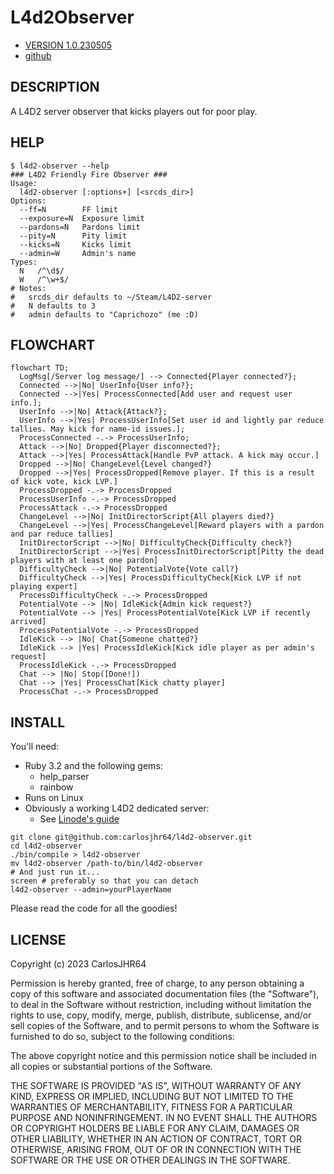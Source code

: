 # L4d2Observer

* [VERSION 1.0.230505](https://github.com/carlosjhr64/l4d2-observer/releases)
* [github](https://www.github.com/carlosjhr64/l4d2-observer)

## DESCRIPTION

A L4D2 server observer that kicks players out for poor play.

## HELP
```console
$ l4d2-observer --help
### L4D2 Friendly Fire Observer ###
Usage:
  l4d2-observer [:options+] [<srcds_dir>]
Options:
  --ff=N      	FF limit
  --exposure=N	Exposure limit
  --pardons=N 	Pardons limit
  --pity=N    	Pity limit
  --kicks=N   	Kicks limit
  --admin=W   	Admin's name
Types:
  N   /^\d$/
  W   /^\w+$/
# Notes:
#   srcds_dir defaults to ~/Steam/L4D2-server
#   N defaults to 3
#   admin defaults to "Caprichozo" (me :D)
```
## FLOWCHART
```mermaid
flowchart TD;
  LogMsg[/Server log message/] --> Connected{Player connected?};
  Connected -->|No| UserInfo{User info?};
  Connected -->|Yes| ProcessConnected[Add user and request user info.];
  UserInfo -->|No| Attack{Attack?};
  UserInfo -->|Yes| ProcessUserInfo[Set user id and lightly par reduce tallies. May kick for name-id issues.];
  ProcessConnected -.-> ProcessUserInfo;
  Attack -->|No| Dropped{Player disconnected?};
  Attack -->|Yes| ProcessAttack[Handle PvP attack. A kick may occur.]
  Dropped -->|No| ChangeLevel{Level changed?}
  Dropped -->|Yes| ProcessDropped[Remove player. If this is a result of kick vote, kick LVP.]
  ProcessDropped -.-> ProcessDropped
  ProcessUserInfo -.-> ProcessDropped
  ProcessAttack -.-> ProcessDropped
  ChangeLevel -->|No| InitDirectorScript{All players died?}
  ChangeLevel -->|Yes| ProcessChangeLevel[Reward players with a pardon and par reduce tallies]
  InitDirectorScript -->|No| DifficultyCheck{Difficulty check?}
  InitDirectorScript -->|Yes| ProcessInitDirectorScript[Pitty the dead players with at least one pardon]
  DifficultyCheck -->|No| PotentialVote{Vote call?}
  DifficultyCheck -->|Yes| ProcessDifficultyCheck[Kick LVP if not playing expert] 
  ProcessDifficultyCheck -.-> ProcessDropped
  PotentialVote --> |No| IdleKick{Admin kick request?}
  PotentialVote --> |Yes| ProcessPotentialVote[Kick LVP if recently arrived]
  ProcessPotentialVote -.-> ProcessDropped
  IdleKick --> |No| Chat{Someone chatted?}
  IdleKick --> |Yes| ProcessIdleKick[Kick idle player as per admin's request]
  ProcessIdleKick -.-> ProcessDropped
  Chat --> |No| Stop([Done!])
  Chat --> |Yes| ProcessChat[Kick chatty player]
  ProcessChat -.-> ProcessDropped
```
## INSTALL

You'll need:

* Ruby 3.2 and the following gems:
  * help_parser
  * rainbow
* Runs on Linux
* Obviously a working L4D2 dedicated server:
  * See [Linode's guide](https://www.linode.com/docs/guides/left-4-dead-2-multiplayer-server-installation/)
```console
git clone git@github.com:carlosjhr64/l4d2-observer.git
cd l4d2-observer
./bin/compile > l4d2-observer
mv l4d2-observer /path-to/bin/l4d2-observer
# And just run it...
screen # preferably so that you can detach
l4d2-observer --admin=yourPlayerName
```
Please read the code for all the goodies!

## LICENSE

Copyright (c) 2023 CarlosJHR64

Permission is hereby granted, free of charge,
to any person obtaining a copy of this software and
associated documentation files (the "Software"),
to deal in the Software without restriction,
including without limitation the rights
to use, copy, modify, merge, publish, distribute, sublicense, and/or sell
copies of the Software, and
to permit persons to whom the Software is furnished to do so,
subject to the following conditions:

The above copyright notice and this permission notice
shall be included in all copies or substantial portions of the Software.

THE SOFTWARE IS PROVIDED "AS IS",
WITHOUT WARRANTY OF ANY KIND, EXPRESS OR IMPLIED,
INCLUDING BUT NOT LIMITED TO THE WARRANTIES OF MERCHANTABILITY,
FITNESS FOR A PARTICULAR PURPOSE AND NONINFRINGEMENT.
IN NO EVENT SHALL THE AUTHORS OR COPYRIGHT HOLDERS BE LIABLE FOR ANY CLAIM,
DAMAGES OR OTHER LIABILITY, WHETHER IN AN ACTION OF CONTRACT,
TORT OR OTHERWISE, ARISING FROM, OUT OF OR IN CONNECTION WITH
THE SOFTWARE OR THE USE OR OTHER DEALINGS IN THE SOFTWARE.
